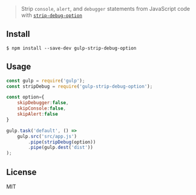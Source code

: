 
> Strip `console`, `alert`, and `debugger` statements from JavaScript code with [`strip-debug-option`](https://github.com/SamLiu001/strip-debug-option)


## Install

```
$ npm install --save-dev gulp-strip-debug-option
```


## Usage

```js
const gulp = require('gulp');
const stripDebug = require('gulp-strip-debug-option');

const option={
	skipDebugger:false,
	skipConsole:false,
	skipAlert:false
}

gulp.task('default', () =>
	gulp.src('src/app.js')
		.pipe(stripDebug(option))
		.pipe(gulp.dest('dist'))
);
```


## License

MIT

